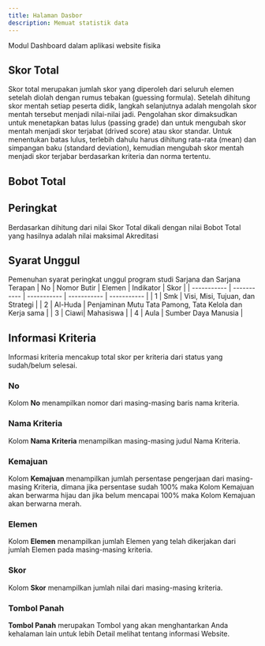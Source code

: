 ```yaml
---
title: Halaman Dasbor
description: Memuat statistik data
---
```


Modul Dashboard dalam aplikasi website fisika

## Skor Total
Skor total merupakan jumlah skor yang diperoleh dari seluruh elemen setelah diolah dengan 
rumus tebakan (guessing formula). Setelah dihitung skor mentah setiap peserta didik, langkah 
selanjutnya adalah mengolah skor mentah tersebut menjadi nilai-nilai jadi. Pengolahan skor 
dimaksudkan untuk menetapkan batas lulus (passing grade) dan untuk mengubah skor mentah 
menjadi skor terjabat (drived score) atau skor standar. Untuk menentukan batas lulus, terlebih 
dahulu harus dihitung rata-rata (mean) dan simpangan baku (standard deviation), kemudian 
mengubah skor mentah menjadi skor terjabar berdasarkan kriteria dan norma tertentu.

## Bobot Total

## Peringkat
Berdasarkan dihitung dari nilai Skor Total dikali dengan nilai Bobot Total yang hasilnya adalah nilai maksimal Akreditasi

## Syarat Unggul
Pemenuhan syarat peringkat unggul program studi Sarjana dan Sarjana Terapan
| No | Nomor Butir | Elemen | Indikator | Skor |
| ----------- | ----------- | ----------- | ----------- | ----------- |
| 1 | Smk | Visi, Misi, Tujuan, dan Strategi |
| 2 | Al-Huda | Penjaminan Mutu Tata Pamong, Tata Kelola dan Kerja sama |
| 3 | Ciawi| Mahasiswa |
| 4 | Aula | Sumber Daya Manusia |

## Informasi Kriteria
Informasi kriteria mencakup total skor per kriteria dari status yang sudah/belum selesai. 

### No
Kolom **No** menampilkan nomor dari masing-masing baris nama kriteria.

### Nama Kriteria
Kolom **Nama Kriteria** menampilkan masing-masing judul Nama Kriteria.

### Kemajuan
Kolom **Kemajuan** menampilkan jumlah persentase pengerjaan dari masing-masing Kriteria, dimana jika persentase sudah 100% maka Kolom Kemajuan akan berwarma hijau dan jika belum mencapai 100% maka Kolom Kemajuan akan berwarna merah.

### Elemen
Kolom **Elemen** menampilkan jumlah Elemen yang telah dikerjakan dari jumlah Elemen pada masing-masing kriteria.

### Skor
Kolom **Skor** menampilkan jumlah nilai dari masing-masing kriteria.

### Tombol Panah
**Tombol Panah** merupakan Tombol yang akan menghantarkan Anda kehalaman lain untuk lebih Detail melihat tentang informasi Website. 
